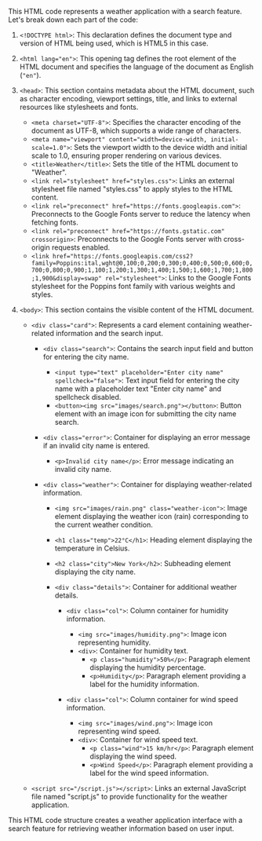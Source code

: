 This HTML code represents a weather application with a search feature. Let's break down each part of the code:


1. `<!DOCTYPE html>`: This declaration defines the document type and version of HTML being used, which is HTML5 in this case.

2. `<html lang="en">`: This opening tag defines the root element of the HTML document and specifies the language of the document as English (`"en"`).

3. `<head>`: This section contains metadata about the HTML document, such as character encoding, viewport settings, title, and links to external resources like stylesheets and fonts.

   - `<meta charset="UTF-8">`: Specifies the character encoding of the document as UTF-8, which supports a wide range of characters.
   - `<meta name="viewport" content="width=device-width, initial-scale=1.0">`: Sets the viewport width to the device width and initial scale to 1.0, ensuring proper rendering on various devices.
   - `<title>Weather</title>`: Sets the title of the HTML document to "Weather".
   - `<link rel="stylesheet" href="styles.css">`: Links an external stylesheet file named "styles.css" to apply styles to the HTML content.
   - `<link rel="preconnect" href="https://fonts.googleapis.com">`: Preconnects to the Google Fonts server to reduce the latency when fetching fonts.
   - `<link rel="preconnect" href="https://fonts.gstatic.com" crossorigin>`: Preconnects to the Google Fonts server with cross-origin requests enabled.
   - `<link href="https://fonts.googleapis.com/css2?family=Poppins:ital,wght@0,100;0,200;0,300;0,400;0,500;0,600;0,700;0,800;0,900;1,100;1,200;1,300;1,400;1,500;1,600;1,700;1,800;1,900&display=swap" rel="stylesheet">`: Links to the Google Fonts stylesheet for the Poppins font family with various weights and styles.

4. `<body>`: This section contains the visible content of the HTML document.

   - `<div class="card">`: Represents a card element containing weather-related information and the search input.
   
      - `<div class="search">`: Contains the search input field and button for entering the city name.
         - `<input type="text" placeholder="Enter city name" spellcheck="false">`: Text input field for entering the city name with a placeholder text "Enter city name" and spellcheck disabled.
         - `<button><img src="images/search.png"></button>`: Button element with an image icon for submitting the city name search.
      
      - `<div class="error">`: Container for displaying an error message if an invalid city name is entered.
         - `<p>Invalid city name</p>`: Error message indicating an invalid city name.
      
      - `<div class="weather">`: Container for displaying weather-related information.
         - `<img src="images/rain.png" class="weather-icon">`: Image element displaying the weather icon (rain) corresponding to the current weather condition.
         - `<h1 class="temp">22°C</h1>`: Heading element displaying the temperature in Celsius.
         - `<h2 class="city">New York</h2>`: Subheading element displaying the city name.
         
         - `<div class="details">`: Container for additional weather details.
            - `<div class="col">`: Column container for humidity information.
               - `<img src="images/humidity.png">`: Image icon representing humidity.
               - `<div>`: Container for humidity text.
                  - `<p class="humidity">50%</p>`: Paragraph element displaying the humidity percentage.
                  - `<p>Humidity</p>`: Paragraph element providing a label for the humidity information.
            
            - `<div class="col">`: Column container for wind speed information.
               - `<img src="images/wind.png">`: Image icon representing wind speed.
               - `<div>`: Container for wind speed text.
                  - `<p class="wind">15 km/hr</p>`: Paragraph element displaying the wind speed.
                  - `<p>Wind Speed</p>`: Paragraph element providing a label for the wind speed information.
   
   - `<script src="/script.js"></script>`: Links an external JavaScript file named "script.js" to provide functionality for the weather application.

This HTML code structure creates a weather application interface with a search feature for retrieving weather information based on user input.
